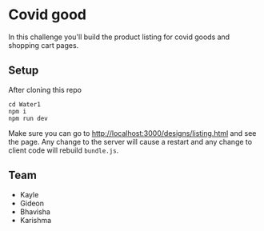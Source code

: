# Covid good 

In this challenge you'll build the product listing for covid goods and shopping cart pages.


## Setup

After cloning this repo

```
cd Water1  
npm i
npm run dev
```

Make sure you can go to [http://localhost:3000/designs/listing.html](http://localhost:3000/designs/listing.html) and see the page. Any change to the server will cause a restart and any change to client code will rebuild `bundle.js`.

## Team
- Kayle
- Gideon
- Bhavisha
- Karishma

